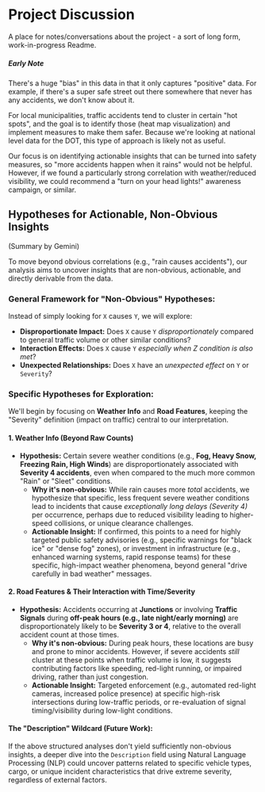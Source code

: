 # Project Discussion

A place for notes/conversations about the project - a sort of long form, work-in-progress Readme.

##### Early Note

There's a huge "bias" in this data in that it only captures "positive" data. For example, if there's a super safe street out there somewhere that never has any accidents, we don't know about it.

For local municipalities, traffic accidents tend to cluster in certain "hot spots", and the goal is to identify those (heat map visualization) and implement measures to make them safer. Because we're looking at national level data for the DOT, this type of approach is likely not as useful.

Our focus is on identifying actionable insights that can be turned into safety measures, so "more accidents happen when it rains" would not be helpful. However, if we found a particularly strong correlation with weather/reduced visibility, we could recommend a "turn on your head lights!" awareness campaign, or similar.

## Hypotheses for Actionable, Non-Obvious Insights 
(Summary by Gemini)

To move beyond obvious correlations (e.g., "rain causes accidents"), our analysis aims to uncover insights that are non-obvious, actionable, and directly derivable from the data.

### General Framework for "Non-Obvious" Hypotheses:

Instead of simply looking for `X` causes `Y`, we will explore:
* **Disproportionate Impact:** Does `X` cause `Y` *disproportionately* compared to general traffic volume or other similar conditions?
* **Interaction Effects:** Does `X` cause `Y` *especially when Z condition is also met*?
* **Unexpected Relationships:** Does `X` have an *unexpected effect* on `Y` or `Severity`?

### Specific Hypotheses for Exploration:

We'll begin by focusing on **Weather Info** and **Road Features**, keeping the "Severity" definition (impact on traffic) central to our interpretation.

#### 1. Weather Info (Beyond Raw Counts)

* **Hypothesis:** Certain severe weather conditions (e.g., **Fog, Heavy Snow, Freezing Rain, High Winds**) are disproportionately associated with **Severity 4 accidents**, even when compared to the much more common "Rain" or "Sleet" conditions.
    * **Why it's non-obvious:** While rain causes more *total* accidents, we hypothesize that specific, less frequent severe weather conditions lead to incidents that cause *exceptionally long delays (Severity 4)* per occurrence, perhaps due to reduced visibility leading to higher-speed collisions, or unique clearance challenges.
    * **Actionable Insight:** If confirmed, this points to a need for highly targeted public safety advisories (e.g., specific warnings for "black ice" or "dense fog" zones), or investment in infrastructure (e.g., enhanced warning systems, rapid response teams) for these specific, high-impact weather phenomena, beyond general "drive carefully in bad weather" messages.

#### 2. Road Features & Their Interaction with Time/Severity

* **Hypothesis:** Accidents occurring at **Junctions** or involving **Traffic Signals** during **off-peak hours (e.g., late night/early morning)** are disproportionately likely to be **Severity 3 or 4**, relative to the overall accident count at those times.
    * **Why it's non-obvious:** During peak hours, these locations are busy and prone to minor accidents. However, if severe accidents *still* cluster at these points when traffic volume is low, it suggests contributing factors like speeding, red-light running, or impaired driving, rather than just congestion.
    * **Actionable Insight:** Targeted enforcement (e.g., automated red-light cameras, increased police presence) at specific high-risk intersections during low-traffic periods, or re-evaluation of signal timing/visibility during low-light conditions.

#### The "Description" Wildcard (Future Work):

If the above structured analyses don't yield sufficiently non-obvious insights, a deeper dive into the `Description` field using Natural Language Processing (NLP) could uncover patterns related to specific vehicle types, cargo, or unique incident characteristics that drive extreme severity, regardless of external factors.
